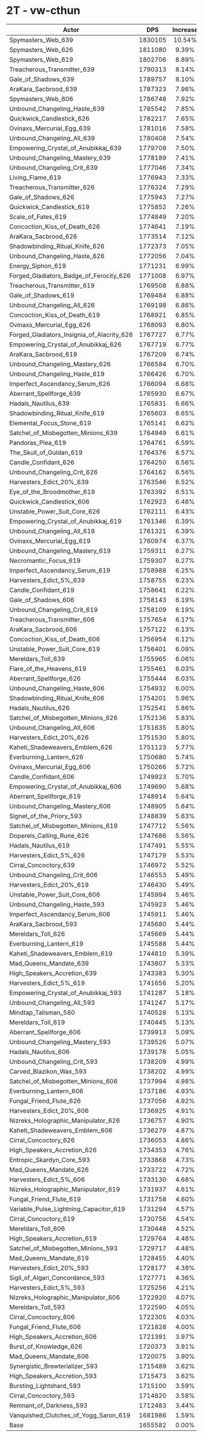 # 2T - vw-cthun
| Actor | DPS | Increase |
|---|:---:|:---:|
|Spymasters_Web_639|1830105|10.54%|
|Spymasters_Web_626|1811080|9.39%|
|Spymasters_Web_619|1802706|8.89%|
|Treacherous_Transmitter_639|1790313|8.14%|
|Gale_of_Shadows_639|1789757|8.10%|
|AraKara_Sacbrood_639|1787323|7.96%|
|Spymasters_Web_606|1786748|7.92%|
|Unbound_Changeling_Haste_639|1785542|7.85%|
|Quickwick_Candlestick_626|1782217|7.65%|
|Ovinaxs_Mercurial_Egg_639|1781016|7.58%|
|Unbound_Changeling_All_639|1780408|7.54%|
|Empowering_Crystal_of_Anubikkaj_639|1779709|7.50%|
|Unbound_Changeling_Mastery_639|1778189|7.41%|
|Unbound_Changeling_Crit_639|1777046|7.34%|
|Living_Flame_619|1776943|7.33%|
|Treacherous_Transmitter_626|1776324|7.29%|
|Gale_of_Shadows_626|1775943|7.27%|
|Quickwick_Candlestick_619|1775852|7.26%|
|Scale_of_Fates_619|1774849|7.20%|
|Concoction_Kiss_of_Death_626|1774641|7.19%|
|AraKara_Sacbrood_626|1773514|7.12%|
|Shadowbinding_Ritual_Knife_626|1772373|7.05%|
|Unbound_Changeling_Haste_626|1772056|7.04%|
|Energy_Siphon_619|1771231|6.99%|
|Forged_Gladiators_Badge_of_Ferocity_626|1771008|6.97%|
|Treacherous_Transmitter_619|1769508|6.88%|
|Gale_of_Shadows_619|1769484|6.88%|
|Unbound_Changeling_All_626|1769198|6.86%|
|Concoction_Kiss_of_Death_619|1768921|6.85%|
|Ovinaxs_Mercurial_Egg_626|1768093|6.80%|
|Forged_Gladiators_Insignia_of_Alacrity_626|1767727|6.77%|
|Empowering_Crystal_of_Anubikkaj_626|1767719|6.77%|
|AraKara_Sacbrood_619|1767209|6.74%|
|Unbound_Changeling_Mastery_626|1766584|6.70%|
|Unbound_Changeling_Haste_619|1766426|6.70%|
|Imperfect_Ascendancy_Serum_626|1766094|6.68%|
|Aberrant_Spellforge_639|1765930|6.67%|
|Hadals_Nautilus_639|1765831|6.66%|
|Shadowbinding_Ritual_Knife_619|1765603|6.65%|
|Elemental_Focus_Stone_619|1765141|6.62%|
|Satchel_of_Misbegotten_Minions_639|1764949|6.61%|
|Pandoras_Plea_619|1764761|6.59%|
|The_Skull_of_Guldan_619|1764376|6.57%|
|Candle_Confidant_626|1764250|6.56%|
|Unbound_Changeling_Crit_626|1764162|6.56%|
|Harvesters_Edict_20%_639|1763546|6.52%|
|Eye_of_the_Broodmother_619|1763392|6.51%|
|Quickwick_Candlestick_606|1762923|6.48%|
|Unstable_Power_Suit_Core_626|1762111|6.43%|
|Empowering_Crystal_of_Anubikkaj_619|1761346|6.39%|
|Unbound_Changeling_All_619|1761321|6.39%|
|Ovinaxs_Mercurial_Egg_619|1760974|6.37%|
|Unbound_Changeling_Mastery_619|1759311|6.27%|
|Necromantic_Focus_619|1759307|6.27%|
|Imperfect_Ascendancy_Serum_619|1758988|6.25%|
|Harvesters_Edict_5%_639|1758755|6.23%|
|Candle_Confidant_619|1758641|6.22%|
|Gale_of_Shadows_606|1758143|6.19%|
|Unbound_Changeling_Crit_619|1758109|6.19%|
|Treacherous_Transmitter_606|1757654|6.17%|
|AraKara_Sacbrood_606|1757122|6.13%|
|Concoction_Kiss_of_Death_606|1756954|6.12%|
|Unstable_Power_Suit_Core_619|1756401|6.09%|
|Mereldars_Toll_639|1755965|6.06%|
|Flare_of_the_Heavens_619|1755461|6.03%|
|Aberrant_Spellforge_626|1755444|6.03%|
|Unbound_Changeling_Haste_606|1754932|6.00%|
|Shadowbinding_Ritual_Knife_606|1754201|5.96%|
|Hadals_Nautilus_626|1752541|5.86%|
|Satchel_of_Misbegotten_Minions_626|1752136|5.83%|
|Unbound_Changeling_All_606|1751635|5.80%|
|Harvesters_Edict_20%_626|1751530|5.80%|
|Kaheti_Shadeweavers_Emblem_626|1751123|5.77%|
|Everburning_Lantern_626|1750680|5.74%|
|Ovinaxs_Mercurial_Egg_606|1750266|5.72%|
|Candle_Confidant_606|1749923|5.70%|
|Empowering_Crystal_of_Anubikkaj_606|1749690|5.68%|
|Aberrant_Spellforge_619|1748914|5.64%|
|Unbound_Changeling_Mastery_606|1748905|5.64%|
|Signet_of_the_Priory_593|1748839|5.63%|
|Satchel_of_Misbegotten_Minions_619|1747712|5.56%|
|Doperels_Calling_Rune_626|1747686|5.56%|
|Hadals_Nautilus_619|1747491|5.55%|
|Harvesters_Edict_5%_626|1747179|5.53%|
|Cirral_Concoctory_639|1746972|5.52%|
|Unbound_Changeling_Crit_606|1746553|5.49%|
|Harvesters_Edict_20%_619|1746430|5.49%|
|Unstable_Power_Suit_Core_606|1745994|5.46%|
|Unbound_Changeling_Haste_593|1745923|5.46%|
|Imperfect_Ascendancy_Serum_606|1745911|5.46%|
|AraKara_Sacbrood_593|1745680|5.44%|
|Mereldars_Toll_626|1745669|5.44%|
|Everburning_Lantern_619|1745588|5.44%|
|Kaheti_Shadeweavers_Emblem_619|1744810|5.39%|
|Mad_Queens_Mandate_639|1743807|5.33%|
|High_Speakers_Accretion_639|1743383|5.30%|
|Harvesters_Edict_5%_619|1741656|5.20%|
|Empowering_Crystal_of_Anubikkaj_593|1741287|5.18%|
|Unbound_Changeling_All_593|1741247|5.17%|
|Mindtap_Talisman_580|1740528|5.13%|
|Mereldars_Toll_619|1740445|5.13%|
|Aberrant_Spellforge_606|1739913|5.09%|
|Unbound_Changeling_Mastery_593|1739526|5.07%|
|Hadals_Nautilus_606|1739178|5.05%|
|Unbound_Changeling_Crit_593|1738209|4.99%|
|Carved_Blazikon_Wax_593|1738202|4.99%|
|Satchel_of_Misbegotten_Minions_606|1737994|4.98%|
|Everburning_Lantern_606|1737186|4.93%|
|Fungal_Friend_Flute_626|1737056|4.92%|
|Harvesters_Edict_20%_606|1736925|4.91%|
|Nizreks_Holographic_Manipulator_626|1736757|4.90%|
|Kaheti_Shadeweavers_Emblem_606|1736279|4.87%|
|Cirral_Concoctory_626|1736053|4.86%|
|High_Speakers_Accretion_626|1734353|4.76%|
|Entropic_Skardyn_Core_593|1733868|4.73%|
|Mad_Queens_Mandate_626|1733722|4.72%|
|Harvesters_Edict_5%_606|1733130|4.68%|
|Nizreks_Holographic_Manipulator_619|1731937|4.61%|
|Fungal_Friend_Flute_619|1731758|4.60%|
|Variable_Pulse_Lightning_Capacitor_619|1731294|4.57%|
|Cirral_Concoctory_619|1730756|4.54%|
|Mereldars_Toll_606|1730448|4.52%|
|High_Speakers_Accretion_619|1729764|4.48%|
|Satchel_of_Misbegotten_Minions_593|1729717|4.48%|
|Mad_Queens_Mandate_619|1728455|4.40%|
|Harvesters_Edict_20%_593|1728177|4.38%|
|Sigil_of_Algari_Concordance_593|1727771|4.36%|
|Harvesters_Edict_5%_593|1725256|4.21%|
|Nizreks_Holographic_Manipulator_606|1722920|4.07%|
|Mereldars_Toll_593|1722590|4.05%|
|Cirral_Concoctory_606|1722305|4.03%|
|Fungal_Friend_Flute_606|1721828|4.00%|
|High_Speakers_Accretion_606|1721391|3.97%|
|Burst_of_Knowledge_626|1720373|3.91%|
|Mad_Queens_Mandate_606|1720075|3.90%|
|Synergistic_Brewterializer_593|1715489|3.62%|
|High_Speakers_Accretion_593|1715473|3.62%|
|Bursting_Lightshard_593|1715100|3.59%|
|Cirral_Concoctory_593|1714820|3.58%|
|Remnant_of_Darkness_593|1712483|3.44%|
|Vanquished_Clutches_of_Yogg_Saron_619|1681986|1.59%|
|Base|1655582|0.00%|

